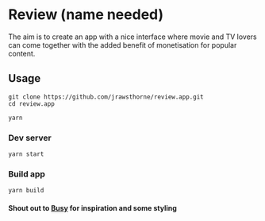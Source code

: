 # Review (name needed)

The aim is to create an app with a nice interface where movie and TV lovers can come together with the added benefit of monetisation for popular content.

## Usage

```
git clone https://github.com/jrawsthorne/review.app.git
cd review.app

yarn
```
### Dev server
```
yarn start
```

### Build app

```
yarn build
```

#### Shout out to [Busy](https://github.com/busyorg/busy) for inspiration and some styling
